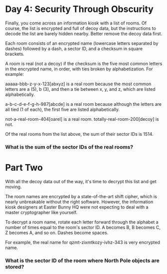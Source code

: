 # Day 4: Security Through Obscurity

Finally, you come across an information kiosk with a list of rooms. Of course, 
the list is encrypted and full of decoy data, but the instructions to decode 
the list are barely hidden nearby. Better remove the decoy data first.

Each room consists of an encrypted name (lowercase letters separated by dashes) 
followed by a dash, a sector ID, and a checksum in square brackets.

A room is real (not a decoy) if the checksum is the five most common letters 
in the encrypted name, in order, with ties broken by alphabetization. For example:

aaaaa-bbb-z-y-x-123[abxyz] is a real room because the most common letters are a (5), b (3), 
and then a tie between x, y, and z, which are listed alphabetically.

a-b-c-d-e-f-g-h-987[abcde] is a real room because although the letters are all tied (1 of each), 
the first five are listed alphabetically.

not-a-real-room-404[oarel] is a real room.
totally-real-room-200[decoy] is not.

Of the real rooms from the list above, the sum of their sector IDs is 1514.

### What is the sum of the sector IDs of the real rooms?

# Part Two

With all the decoy data out of the way, it's time to decrypt this list and get moving.

The room names are encrypted by a state-of-the-art shift cipher, which is nearly unbreakable without the right software. However, the information kiosk designers at Easter Bunny HQ were not expecting to deal with a master cryptographer like yourself.

To decrypt a room name, rotate each letter forward through the alphabet a number of times equal to the room's sector ID. A becomes B, B becomes C, Z becomes A, and so on. Dashes become spaces.

For example, the real name for qzmt-zixmtkozy-ivhz-343 is very encrypted name.

### What is the sector ID of the room where North Pole objects are stored?


